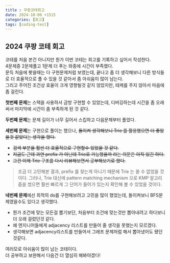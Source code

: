```yaml
---
title : 쿠팡코테회고
date: 2024-10-06 +1515
categories: [회고]
tags: [coding-test]
---
```


## 2024 쿠팡 코테 회고
코테를 처음 본건 아니지만 뭔가 이번 코테는 회고를 기록하고 싶어서 작성한다.<br>
4문제중 2문제풀고 1문제 더 푸는 와중에 시간이 부족했다.<br>
문득 처음에 봣을때는 다 구현문제처럼 보였는데, 끝나고 좀 더 생각해보니 다른 방식들로 더 효율적으로 풀 수 있을 것 같아서 좀 아쉬움이 많이 남는다.<br>
그리고 주어진 조건상 효율이 크게 영향될것 같지 않았지만, 테케를 주지 않아서 마음에 좀 걸린다.

**첫번째 문제**는 스택을 사용하서 금방 구현할 수 있었는데, 디버깅하는데 시간을 좀 오래 써서 마지막에 시간이 좀 부족하게 된 것 같다.

**두번째 문제**는 문제 길이가 너무 길어서 스킵하고 다음문제부터 풀었다.

**세번째 문제**는 구현으로 풀이는 했으나, ~~돌이켜 생각해보니 Trie 를 활용했으면 더 좋았을것 같았다는 생각을 했다.~~
- ~~검색 부분을 훨씬 더 효율적으로 구현할수 있었을 것 같다.~~
- ~~지금도 근데 과연 prefix 가 아닌데 Trie로 가능했을까 라는 의문은 아직 있긴 하다.~~
- ~~그건 이제 Trie 구조를 다시 리뷰해보면서 공부해보기로 했다.~~
> 조금 더 고민해본 결과, prefix 를 찾는게 아니기 때문에 Trie 는 쓸 수 없었을 것이다.
> 그러나, Trie 대신에 pattern matching mechanism 으로 KMP 알고리즘을 썼으면 훨씬 빠르게 그 단어가 들어가 있는지 확인해 볼 수 있었을 것이다. 

**네번째 문제**에선 최적의 ds를 구현해보려고 고민을 많이 했었는데, 돌이켜보니 BFS문제였을수도 있다고 생각했다.
- 뭔가 조건에 맞는 모든걸 뽑기보단, 처음부터 조건에 맞는것만 뽑아내려고 하다보니 더 오래 걸렸던것 같다.
- 왜 엔지니어들에게 adjacency 리스트를 만들어 줄 생각을 못했는지 모르겠다. 
- 생각해보면 adjacency리스트를 만들어서 그래프 문제처럼 해서 뽑아냈어도 됐던것같다.

여러모로 아쉬움이 많이 남는 코테이다. <br>
더 공부하고 보완해서 다음건 더 열심히 해봐야겠다!
